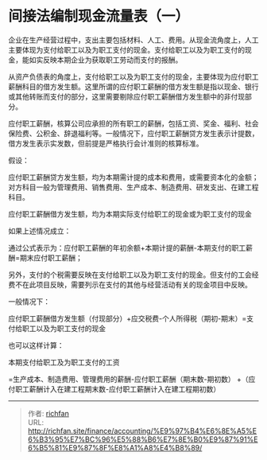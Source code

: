 # 间接法编制现金流量表（一）

企业在生产经营过程中，支出主要包括材料、人工、费用。从现金流角度上，人工主要体现为支付给职工以及为职工支付的现金。支付给职工以及为职工支付的现金，能如实反映本期企业为获取职工劳动而支付的报酬。




从资产负债表的角度上，支付给职工以及为职工支付的现金，主要体现为应付职工薪酬科目的借方发生额。这里所谓的应付职工薪酬的借方发生额是指以现金、银行或其他转账而支付的部分，这里需要剔除应付职工薪酬借方发生额中的非付现部分。



应付职工薪酬，核算公司应承担的所有职工的薪酬，包括工资、奖金、福利、社会保险费、公积金、辞退福利等。一般情况下，应付职工薪酬贷方发生表示计提数，借方发生表示实发数，但前提是严格执行会计准则的核算标准。



假设：



应付职工薪酬贷方发生额，均为本期需计提的成本和费用，或需要资本化的金额；对方科目一般为管理费用、销售费用、生产成本、制造费用、研发支出、在建工程科目。

应付职工薪酬借方发生额，均为本期实际支付给职工的现金或为职工支付的现金



如果上述情况成立：



通过公式表示为：应付职工薪酬的年初余额+本期计提的薪酬-本期支付的职工薪酬=期末应付职工薪酬；



另外，支付的个税需要反映在支付给职工以及为职工支付的现金。但支付的工会经费不在此项目反映，需要列示在支付的其他与经营活动有关的现金项目中反映。



一般情况下：

应付职工薪酬借方发生额（付现部分）+应交税费-个人所得税（期初-期末）=支付给职工以及为职工支付的现金



也可以这样计算：



本期支付给职工及为职工支付的工资

=生产成本、制造费用、管理费用的薪酬-应付职工薪酬（期末数-期初数） +（应付职工薪酬计入在建工程期末数-应付职工薪酬计入在建工程期初数）

---

> 作者: [richfan](https://richfan.site/)  
> URL: http://richfan.site/finance/accounting/%E9%97%B4%E6%8E%A5%E6%B3%95%E7%BC%96%E5%88%B6%E7%8E%B0%E9%87%91%E6%B5%81%E9%87%8F%E8%A1%A8%E4%B8%89/  

